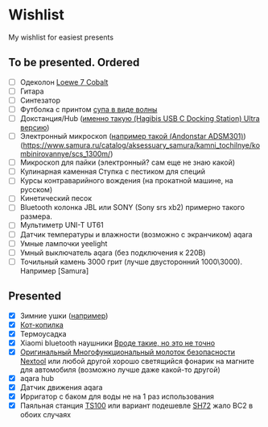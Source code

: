 # Wishlist
My wishlist for easiest presents


## To be presented. Ordered

- [ ] Одеколон [Loewe 7 Cobalt](https://www.kuantokusta.pt/p/3453646/loewe-7-cobalt-pour-homme-eau-de-parfum-50ml)
- [ ] Гитара
- [ ] Синтезатор
- [ ] Футболка с принтом [супа в виде волны](https://www.dropbox.com/s/crjnr6ab6ziew0w/product_166813_0_0_0.jpg?dl=0)
- [ ] Докстанция/Hub ([именно такую (Hagibis USB C Docking Station) Ultra версию](https://www.aliexpress.com/item/1005004316858924.html))
- [ ] Электронный микроскоп ([например такой (Andonstar ADSM301)](https://www.aliexpress.com/item/32854690111.html))
(https://www.samura.ru/catalog/aksessuary_samura/kamni_tochilnye/kombinirovannye/scs_1300m/)
- [ ] Микроскоп для пайки (электронный? сам еще не знаю какой)
- [ ] Кулинарная каменная Ступка с пестиком для специй
- [ ] Курсы контраварийного вождения (на прокатной машине, на русском)
- [ ] Кинетический песок
- [ ] Bluetooth колонка JBL или SONY (Sony srs xb2) примерно такого размера.
- [ ] Мультиметр UNI-T UT61
- [ ] Датчик температуры и влажности (возможно с экранчиком) aqara
- [ ] Умные лампочки yeelight
- [ ] Умный выключатель aqara (без подключения к 220В)
- [ ] Точильный камень 3000 грит (лучше двусторонний 1000\3000). Например [Samura]

## Presented

- [x] Зимние ушки ([например](https://ushkin-magazin.ru/catalog/modeli_180s_man/))
- [x] [Кот-копилка](https://totoro-shop.ru/toilet-paper-holder-24)
- [x] Термоусадка
- [x] Xiaomi bluetooth наушники [Вроде такие, но это не точно](https://market.yandex.ru/product--besprovodnye-naushniki-xiaomi-mi-true-wireless-earbuds-basic-s/771379005)
- [x] [Оригинальный Многофункциональный молоток безопасности Nextool](https://aliexpress.ru/item/1005001483059623.html) или любой другой хорошо светящийся фонарик на магните для автомобиля (возможно лучше даже какой-то другой)
- [x] aqara hub
- [x] Датчик движения aqara
- [x] Ирригатор с баком для воды не на 1 раз использования
- [x] Паяльная станция [TS100](https://aliexpress.ru/item/32825753754.html) или вариант подешевле [SH72](https://aliexpress.ru/item/4000559692113.html) жало BC2 в обоих случаях
